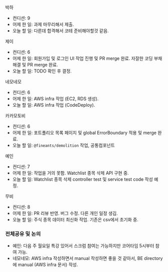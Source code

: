 
박하
- 컨디션: 9
- 어제 한 일: 과제 마무리해서 제출.
- 오늘 할 일: 다른데 합격해서 코테 준비해야할것 같음.

제이
- 컨디션: 6
- 어제 한 일: 회원가입 및 로그인 UI 작업 진행 및 PR merge 완료. 자잘한 코딩 부채 해결 및 PR merge 완료.
- 오늘 할 일: TODO 확인 후 결정.

네모네모
- 컨디션: 6
- 어제 한 일: AWS infra 작업 (EC2, RDS 생성).
- 오늘 할 일: AWS infra 작업 (CodeDeploy).

카카모토비
- 컨디션: 6
- 어제 한 일: 포트폴리오 목록 페이지 및 global ErrorBoundary 적용 및 merge 완료.
- 오늘 할 일: `@fineants/demolition` 작업, 공통컴포넌트

예인
- 컨디션: 7
- 어제 한 일: 작업을 거의 못함. Watchlist 종목 삭제 API 구현 중.
- 오늘 할 일: Watchlist 종목 삭제 controller test 및 service test code 작성 예정.

무비
- 컨디션: 8
- 어제 한 일: PR 리뷰 반영. 버그 수정. 다른 개인 일정 생김.
- 오늘 할 일: 주식 종목 데이터 최신화 작업. 기존은 csv에서 초기화 중.

### 전체공유 및 논의
- 예인: 다음 주 월요일 특강 있어서 스크럼 참여는 가능하지만 코어타임 5시부터 참여 가능.
- 네모네모: AWS infra 작성하면서 manual 작성하면 좋을 것 같아서, BE directory에 manual (AWS infra 문서) 작성.